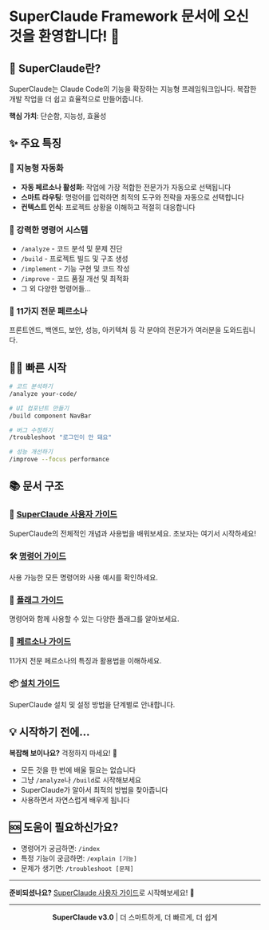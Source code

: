 # SuperClaude Framework 문서에 오신 것을 환영합니다! 🎉

## 🤖 SuperClaude란?

SuperClaude는 Claude Code의 기능을 확장하는 지능형 프레임워크입니다. 복잡한 개발 작업을 더 쉽고 효율적으로 만들어줍니다.

**핵심 가치**: 단순함, 지능성, 효율성

## ✨ 주요 특징

### 🧠 지능형 자동화
- **자동 페르소나 활성화**: 작업에 가장 적합한 전문가가 자동으로 선택됩니다
- **스마트 라우팅**: 명령어를 입력하면 최적의 도구와 전략을 자동으로 선택합니다
- **컨텍스트 인식**: 프로젝트 상황을 이해하고 적절히 대응합니다

### 🚀 강력한 명령어 시스템
- `/analyze` - 코드 분석 및 문제 진단
- `/build` - 프로젝트 빌드 및 구조 생성
- `/implement` - 기능 구현 및 코드 작성
- `/improve` - 코드 품질 개선 및 최적화
- 그 외 다양한 명령어들...

### 👥 11가지 전문 페르소나
프론트엔드, 백엔드, 보안, 성능, 아키텍처 등 각 분야의 전문가가 여러분을 도와드립니다.

## 🏃‍♂️ 빠른 시작

```bash
# 코드 분석하기
/analyze your-code/

# UI 컴포넌트 만들기
/build component NavBar

# 버그 수정하기
/troubleshoot "로그인이 안 돼요"

# 성능 개선하기
/improve --focus performance
```

## 📚 문서 구조

### 🎯 [SuperClaude 사용자 가이드](superclaude-user-guide.md)
SuperClaude의 전체적인 개념과 사용법을 배워보세요. 초보자는 여기서 시작하세요!

### 🛠️ [명령어 가이드](commands-guide.md)
사용 가능한 모든 명령어와 사용 예시를 확인하세요.

### 🚩 [플래그 가이드](flags-guide.md)
명령어와 함께 사용할 수 있는 다양한 플래그를 알아보세요.

### 👤 [페르소나 가이드](personas-guide.md)
11가지 전문 페르소나의 특징과 활용법을 이해하세요.

### 📦 [설치 가이드](installation-guide.md)
SuperClaude 설치 및 설정 방법을 단계별로 안내합니다.

## 💡 시작하기 전에...

**복잡해 보이나요?** 걱정하지 마세요! 🌟

- 모든 것을 한 번에 배울 필요는 없습니다
- 그냥 `/analyze`나 `/build`로 시작해보세요
- SuperClaude가 알아서 최적의 방법을 찾아줍니다
- 사용하면서 자연스럽게 배우게 됩니다

## 🆘 도움이 필요하신가요?

- 명령어가 궁금하면: `/index`
- 특정 기능이 궁금하면: `/explain [기능]`
- 문제가 생기면: `/troubleshoot [문제]`

---

**준비되셨나요?** [SuperClaude 사용자 가이드](superclaude-user-guide.md)로 시작해보세요! 🚀

---

<div align="center">
<b>SuperClaude v3.0</b> | 더 스마트하게, 더 빠르게, 더 쉽게
</div>